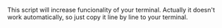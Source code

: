 This script will increase funcionality of your terminal. Actually it doesn't work automatically, so just copy it line by line to your terminal.
